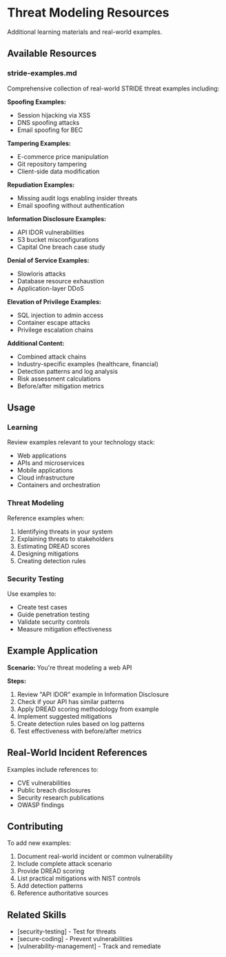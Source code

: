 # Threat Modeling Resources

Additional learning materials and real-world examples.

## Available Resources

### stride-examples.md

Comprehensive collection of real-world STRIDE threat examples including:

**Spoofing Examples:**
- Session hijacking via XSS
- DNS spoofing attacks
- Email spoofing for BEC

**Tampering Examples:**
- E-commerce price manipulation
- Git repository tampering
- Client-side data modification

**Repudiation Examples:**
- Missing audit logs enabling insider threats
- Email spoofing without authentication

**Information Disclosure Examples:**
- API IDOR vulnerabilities
- S3 bucket misconfigurations
- Capital One breach case study

**Denial of Service Examples:**
- Slowloris attacks
- Database resource exhaustion
- Application-layer DDoS

**Elevation of Privilege Examples:**
- SQL injection to admin access
- Container escape attacks
- Privilege escalation chains

**Additional Content:**
- Combined attack chains
- Industry-specific examples (healthcare, financial)
- Detection patterns and log analysis
- Risk assessment calculations
- Before/after mitigation metrics

## Usage

### Learning

Review examples relevant to your technology stack:
- Web applications
- APIs and microservices
- Mobile applications
- Cloud infrastructure
- Containers and orchestration

### Threat Modeling

Reference examples when:
1. Identifying threats in your system
2. Explaining threats to stakeholders
3. Estimating DREAD scores
4. Designing mitigations
5. Creating detection rules

### Security Testing

Use examples to:
- Create test cases
- Guide penetration testing
- Validate security controls
- Measure mitigation effectiveness

## Example Application

**Scenario:** You're threat modeling a web API

**Steps:**
1. Review "API IDOR" example in Information Disclosure
2. Check if your API has similar patterns
3. Apply DREAD scoring methodology from example
4. Implement suggested mitigations
5. Create detection rules based on log patterns
6. Test effectiveness with before/after metrics

## Real-World Incident References

Examples include references to:
- CVE vulnerabilities
- Public breach disclosures
- Security research publications
- OWASP findings

## Contributing

To add new examples:
1. Document real-world incident or common vulnerability
2. Include complete attack scenario
3. Provide DREAD scoring
4. List practical mitigations with NIST controls
5. Add detection patterns
6. Reference authoritative sources

## Related Skills

- [security-testing] - Test for threats
- [secure-coding] - Prevent vulnerabilities
- [vulnerability-management] - Track and remediate
